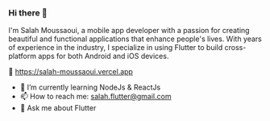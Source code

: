 ### Hi there 👋

I'm Salah Moussaoui, a mobile app developer with a passion for creating beautiful and functional applications that enhance people's lives. With years of experience in the industry, I specialize in using Flutter to build cross-platform apps for both Android and iOS devices.

🔗 https://salah-moussaoui.vercel.app

- 🌱 I’m currently learning NodeJs & ReactJs
- 📫 How to reach me: salah.flutter@gmail.com
- 💬 Ask me about Flutter






